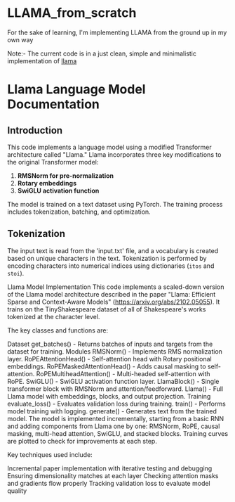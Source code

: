 # LLAMA_from_scratch
For the sake of learning, I'm implementing LLAMA from the ground up in my own way

Note:-  The current code is in a just clean, simple and minimalistic implementation of [llama](https://github.com/facebookresearch/llama/blob/main/llama/model.py)



# Llama Language Model Documentation

## Introduction

This code implements a language model using a modified Transformer architecture called "Llama." Llama incorporates three key modifications to the original Transformer model:

1. **RMSNorm for pre-normalization**
2. **Rotary embeddings**
3. **SwiGLU activation function**

The model is trained on a text dataset using PyTorch. The training process includes tokenization, batching, and optimization.

## Tokenization

The input text is read from the 'input.txt' file, and a vocabulary is created based on unique characters in the text. Tokenization is performed by encoding characters into numerical indices using dictionaries (`itos` and `stoi`).

Llama Model Implementation
This code implements a scaled-down version of the Llama model architecture described in the paper "Llama: Efficient Sparse and Context-Aware Models" (https://arxiv.org/abs/2102.05055). It trains on the TinyShakespeare dataset of all of Shakespeare's works tokenized at the character level.

The key classes and functions are:

Dataset
get_batches() - Returns batches of inputs and targets from the dataset for training.
Modules
RMSNorm() - Implements RMS normalization layer.
RoPEAttentionHead() - Self-attention head with Rotary positional embeddings.
RoPEMaskedAttentionHead() - Adds causal masking to self-attention.
RoPEMultiheadAttention() - Multi-headed self-attention with RoPE.
SwiGLU() - SwiGLU activation function layer.
LlamaBlock() - Single transformer block with RMSNorm and attention/feedforward.
Llama() - Full Llama model with embeddings, blocks, and output projection.
Training
evaluate_loss() - Evaluates validation loss during training.
train() - Performs model training with logging.
generate() - Generates text from the trained model.
The model is implemented incrementally, starting from a basic RNN and adding components from Llama one by one: RMSNorm, RoPE, causal masking, multi-head attention, SwiGLU, and stacked blocks. Training curves are plotted to check for improvements at each step.

Key techniques used include:

Incremental paper implementation with iterative testing and debugging
Ensuring dimensionality matches at each layer
Checking attention masks and gradients flow properly
Tracking validation loss to evaluate model quality
